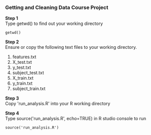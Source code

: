 ###  Getting and Cleaning Data Course Project

**Step 1**  
Type getwd() to find out your working directory

```{r}
getwd()
```
**Step 2**  
Ensure or copy the following text files to your working directory.

1. features.txt
2. X_test.txt
3. y_test.txt
4. subject_test.txt
5. X_train.txt
6. y_train.txt
7. subject_train.txt

**Step 3**  
Copy 'run_analysis.R' into your R working directory

**Step 4**  
Type source('run_analysis.R', echo=TRUE) in R studio console to run
```{r}
source('run_analysis.R')
```